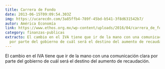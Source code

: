 ```yaml
---
title: Carrera de Fondo
date: 2013-06-15T09:09:54.303Z
img: https://ucarecdn.com/3a85ffb4-789f-45bd-b541-3f8d631542b7/
autor: América Economía
link: https://www.ethos.org.mx/wp-content/uploads/2016/04/carrera_de_fondo.pdf
category: finanzas-publicas
extracto: El cambio en el IVA tiene que ir de la mano con una comunicación clara
  por parte del gobierno de cuál será el destino del aumento de recaudación.
---
```

El cambio en el IVA tiene que ir de la mano con una comunicación clara por parte del gobierno de cuál será el destino del aumento de recaudación.